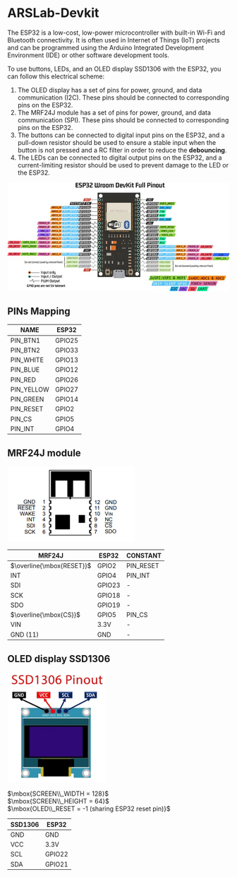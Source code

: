 # ARSLab-Devkit

The ESP32 is a low-cost, low-power microcontroller with built-in Wi-Fi and Bluetooth connectivity. It is often used in Internet of Things (IoT) projects and can be programmed using the Arduino Integrated Development Environment (IDE) or other software development tools.

To use buttons, LEDs, and an OLED display SSD1306 with the ESP32, you can follow this electrical scheme:

1. The OLED display has a set of pins for power, ground, and data communication (I2C). These pins should be connected to corresponding pins on the ESP32.
2. The MRF24J module has a set of pins for power, ground, and data communication (SPI). These pins should be connected to corresponding pins on the ESP32.
3. The buttons can be connected to digital input pins on the ESP32, and a pull-down resistor should be used to ensure a stable input when the button is not pressed and a RC filter in order to reduce the **debouncing**.
4. The LEDs can be connected to digital output pins on the ESP32, and a current-limiting resistor should be used to prevent damage to the LED or the ESP32.

<img src="./img/esp32-pinout-wroom.jpg">



## PINs Mapping

| NAME       | ESP32  |
| ---------- | ------ |
| PIN_BTN1   | GPIO25 |
| PIN_BTN2   | GPIO33 |
| PIN_WHITE  | GPIO13 |
| PIN_BLUE   | GPIO12 |
| PIN_RED    | GPIO26 |
| PIN_YELLOW | GPIO27 |
| PIN_GREEN  | GPIO14 |
| PIN_RESET  | GPIO2  |
| PIN_CS     | GPIO5  |
| PIN_INT    | GPIO4  |



## MRF24J module

<img src="./img/MRF24J.PNG">

| MRF24J                    | ESP32  | CONSTANT  |
| ------------------------- | ------ | --------- |
| $\overline{\mbox{RESET}}$ | GPIO2  | PIN_RESET |
| INT                       | GPIO4  | PIN_INT   |
| SDI                       | GPIO23 | -         |
| SCK                       | GPIO18 | -         |
| SDO                       | GPIO19 | -         |
| $\overline{\mbox{CS}}$    | GPIO5  | PIN_CS    |
| VIN                       | 3.3V   | -         |
| GND (11)                  | GND    | -         |



## OLED display SSD1306

<img src="./img/SSD1306-OLED-Pinout.jpg" style="height: 250px; width:auto;" >

$\mbox{SCREEN\\_WIDTH = 128}$<br>
$\mbox{SCREEN\\_HEIGHT = 64}$<br>
$\mbox{OLED\\_RESET = -1 (sharing ESP32 reset pin)}$<br>

| SSD1306 | ESP32  |
| ------- | ------ |
| GND     | GND    |
| VCC     | 3.3V   |
| SCL     | GPIO22 |
| SDA     | GPIO21 |

